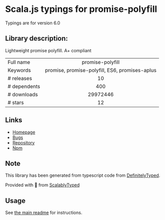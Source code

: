 
# Scala.js typings for promise-polyfill

Typings are for version 6.0

## Library description:
Lightweight promise polyfill. A+ compliant

|                    |                 |
| ------------------ | :-------------: |
| Full name          | promise-polyfill |
| Keywords           | promise, promise-polyfill, ES6, promises-aplus |
| # releases         | 10 |
| # dependents       | 400 |
| # downloads        | 29972446 |
| # stars            | 12 |

## Links
- [Homepage](https://github.com/taylorhakes/promise-polyfill)
- [Bugs](https://github.com/taylorhakes/promise-polyfill/issues)
- [Repository](https://github.com/taylorhakes/promise-polyfill)
- [Npm](https://www.npmjs.com/package/promise-polyfill)
    


## Note
This library has been generated from typescript code from [DefinitelyTyped](https://definitelytyped.org).

Provided with :purple_heart: from [ScalablyTyped](https://github.com/oyvindberg/ScalablyTyped)

## Usage
See [the main readme](../../readme.md) for instructions.


